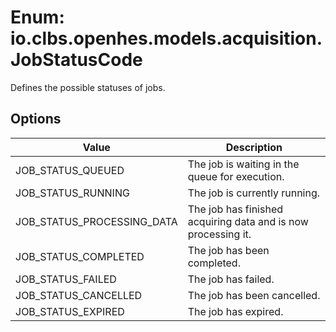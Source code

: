# Enum: io.clbs.openhes.models.acquisition.JobStatusCode

Defines the possible statuses of jobs.

## Options

| Value | Description |
| --- | --- |
| JOB_STATUS_QUEUED | The job is waiting in the queue for execution. |
| JOB_STATUS_RUNNING | The job is currently running. |
| JOB_STATUS_PROCESSING_DATA | The job has finished acquiring data and is now processing it. |
| JOB_STATUS_COMPLETED | The job has been completed. |
| JOB_STATUS_FAILED | The job has failed. |
| JOB_STATUS_CANCELLED | The job has been cancelled. |
| JOB_STATUS_EXPIRED | The job has expired. |
